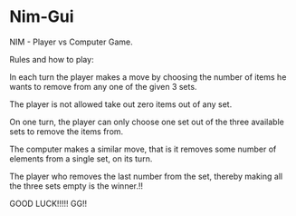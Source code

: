 # Nim-Gui
NIM - Player vs Computer Game.

Rules and how to play:

In each turn the player makes a move by choosing the number of items he wants to remove from any one of the given 3 sets.

The player is not allowed take out zero items out of any set.

On one turn, the player can only choose one set out of the three available sets to remove the items from.

The computer makes a similar move, that is it removes some number of elements from a single set, on its turn.

The player who removes the last number from the set, thereby making all the three sets empty is the winner.!!

GOOD LUCK!!!!! GG!!
